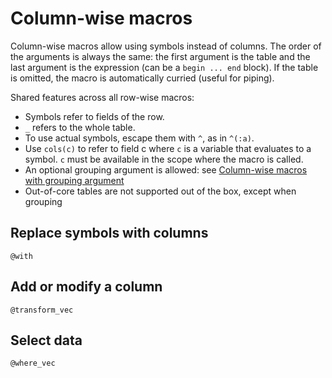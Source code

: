 # Column-wise macros

Column-wise macros allow using symbols instead of columns. The order of the arguments is always the same: the first argument is the table and the last argument is the expression (can be a `begin ... end` block). If the table is omitted, the macro is automatically curried (useful for piping).

Shared features across all row-wise macros:

 - Symbols refer to fields of the row.
 - `_` refers to the whole table.
 - To use actual symbols, escape them with `^`, as in `^(:a)`.
 - Use `cols(c)` to refer to field c where `c` is a variable that evaluates to a symbol. `c` must be available in the scope where the macro is called.
 - An optional grouping argument is allowed: see [Column-wise macros with grouping argument](@ref)
 - Out-of-core tables are not supported out of the box, except when grouping

## Replace symbols with columns

```@docs
@with
```

## Add or modify a column

```@docs
@transform_vec
```

## Select data

```@docs
@where_vec
```
